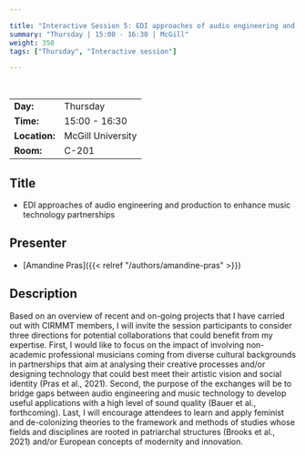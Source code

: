 ```yaml
---

title: "Interactive Session 5: EDI approaches of audio engineering and production"
summary: "Thursday | 15:00 - 16:30 | McGill"
weight: 350
tags: ["Thursday", "Interactive session"]

---
```


<br>

| | |
| - | - |
| **Day:** | Thursday |
| **Time:** | 15:00 - 16:30 |
| **Location:** | McGill University |
| **Room:** | C-201 |

## Title

- EDI approaches of audio engineering and production to enhance music technology partnerships

## Presenter

- [Amandine Pras]({{< relref "/authors/amandine-pras" >}})

## Description

Based on an overview of recent and on-going projects that I have carried out with CIRMMT members, I will invite the session participants to consider three directions for potential collaborations that could benefit from my expertise. First, I would like to focus on the impact of involving non-academic professional musicians coming from diverse cultural backgrounds in partnerships that aim at analysing their creative processes and/or designing technology that could best meet their artistic vision and social identity (Pras et al., 2021). Second, the purpose of the exchanges will be to bridge gaps between audio engineering and music technology to develop useful applications with a high level of sound quality (Bauer et al., forthcoming). Last, I will encourage attendees to learn and apply feminist and de-colonizing theories to the framework and methods of studies whose fields and disciplines are rooted in patriarchal structures (Brooks et al., 2021) and/or European concepts of modernity and innovation.